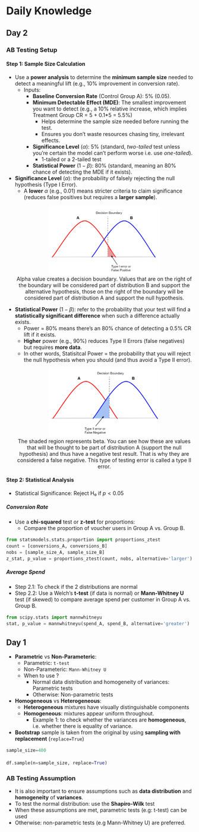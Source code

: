 # Daily Knowledge

## Day 2

### AB Testing Setup

#### Step 1: Sample Size Calculation

- Use a **power analysis** to determine the **minimum sample size** needed to detect a meaningful lift (e.g., 10% improvement in conversion rate).
  - Inputs:
    - **Baseline Conversion Rate** (Control Group A): 5% (0.05).
    - **Minimum Detectable Effect (MDE)**: The smallest improvement you want to detect (e.g., a 10% relative increase, which implies Treatment Group CR = 5 + 0.1\*5 = 5.5%)
      - Helps determine the sample size needed before running the test.
      - Ensures you don’t waste resources chasing tiny, irrelevant effects.
    - **Significance Level** ($\alpha$): 5% (standard, _two-tailed_ test unless you’re certain the model can’t perform worse i.e. use _one-tailed_).
      - 1-tailed or a 2-tailed test
    - **Statistical Power** ($1-\beta$): 80% (standard, meaning an 80% chance of detecting the MDE if it exists).
- **Significance Level** ($\alpha$): the probability of falsely rejecting the null hypothesis (Type I Error).
  - A **lower** $\alpha$ (e.g., 0.01) means stricter criteria to claim significance (reduces false positives but requires a **larger sample**).
  <p align="center"><img src="../assets/img/signficant-level-alpha.png" width=300><br>Alpha value creates a decision boundary. Values that are on the right of the boundary will be considered part of distribution B and support the alternative hypothesis, those on the right of the boundary will be considered part of distribution A and support the null hypothesis.</p>
- **Statistical Power** ($1-\beta$): refer to the probability that your test will find a **statistically significant difference** when such a difference actually exists.
  - Power = 80% means there’s an 80% chance of detecting a 0.5% CR lift if it exists.
  - **Higher** power (e.g., 90%) reduces Type II Errors (false negatives) but requires **more data**.
  - In other words, Statisitcal Power = the probability that you will reject the null hypothesis when you should (and thus avoid a Type II error).
  <p align="center"><img src="../assets/img/statistical-power-and-beta.png" width=300><br>The shaded region represents beta. You can see how these are values that will be thought to be part of distribution A (support the null hypothesis) and thus have a negative test result. That is why they are considered a false negative. This type of testing error is called a type II error.</p>

#### Step 2: Statistical Analysis

- Statistical Significance: Reject H₀ if $p < 0.05$

##### Conversion Rate

- Use a **chi-squared** test or **z-test** for proportions:
  - Compare the proportion of voucher users in Group A vs. Group B.

```Python
from statsmodels.stats.proportion import proportions_ztest
count = [conversions_A, conversions_B]
nobs = [sample_size_A, sample_size_B]
z_stat, p_value = proportions_ztest(count, nobs, alternative='larger')
```

##### Average Spend

- Step 2.1: To check if the 2 distributions are normal
- Step 2.2: Use a Welch’s **t-test** (if data is normal) or **Mann-Whitney U** test (if skewed) to compare average spend per customer in Group A vs. Group B.

```Python
from scipy.stats import mannwhitneyu
stat, p_value = mannwhitneyu(spend_A, spend_B, alternative='greater')
```

## Day 1

- **Parametric** vs **Non-Parameteric**:
  - Parametric: `t-test`
  - Non-Parameteric: `Mann-Whitney U`
  - When to use ?
    - Normal data distribution and homogeneity of variances: Parametric tests
    - Otherwise: Non-parametric tests
- **Homogeneous** vs **Heterogeneous**:
  - **Heterogeneous** mixtures have visually distinguishable components
  - **Homogeneous**: mixtures appear uniform throughout.
    - Example 1: to check whether the variances are **homogeneous**, i.e. whether there is equality of variance.
- **Bootstrap** sample is taken from the original by using **sampling with replacement** (`replace=True`)

```python
sample_size=400

df.sample(n=sample_size, replace=True)
```

### AB Testing Assumption

- It is also important to ensure assumptions such as **data distribution** and **homogeneity** of **variances**.
- To test the normal distribution: use the **Shapiro-Wilk** test
- When these assumptions are met, parametric tests (e.g: t-test) can be used
- Otherwise: non-parametric tests (e.g Mann-Whitney U) are preferred.
